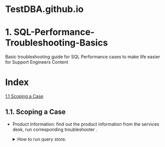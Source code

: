 # TestDBA.github.io

# 1. SQL-Performance-Troubleshooting-Basics

Basic troubleshooting guide for SQL Performance cases to make life easier for Support Engineers
Content  

# Index

[1.1 Scoping a Case](#1.1-Scoping-a-Case)  

## 1.1. Scoping a Case

- Product Information: find out the product information from the services desk, run corresponding troubleshooter .
    <details><summary>How to run query store.</summary>

  - SQL DB: ASC -> Tools -> SQL Troubleshooter
    ![QDS](./QueryStore.png)

    </details>
